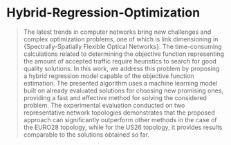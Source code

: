 # Hybrid-Regression-Optimization

> The latest trends in computer networks bring new challenges and complex optimization problems, one of which is link dimensioning in {Spectrally-Spatially Flexible Optical Networks}. The time-consuming calculations related to determining the objective function representing the amount of accepted traffic require heuristics to search for good quality solutions. In this work, we address this problem by proposing a hybrid regression model capable of the objective function estimation. The presented algorithm uses a machine learning model built on already evaluated solutions for choosing new promising ones, providing a fast and effective method for solving the considered problem. The experimental evaluation conducted on two representative network topologies demonstrates that the proposed approach can significantly outperform other methods in the case of the EURO28 topology, while for the US26 topology, it provides results comparable to the solutions obtained so far.
